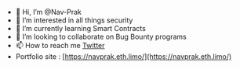 - 👋 Hi, I’m @Nav-Prak
- 👀 I’m interested in all things security
- 🌱 I’m currently learning Smart Contracts
- 💞️ I’m looking to collaborate on Bug Bounty programs
- 📫 How to reach me [Twitter](https://twitter.com/NPrakaasham)
- Portfolio site : [https://navprak.eth.limo/](https://navprak.eth.limo/)

<!---
Nav-Prak/Nav-Prak is a ✨ special ✨ repository because its `README.md` (this file) appears on your GitHub profile.
You can click the Preview link to take a look at your changes.
--->
